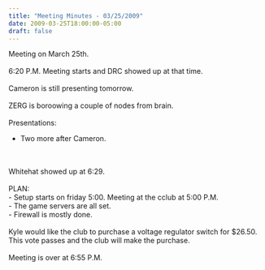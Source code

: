 ```yaml
---
title: "Meeting Minutes - 03/25/2009"
date: 2009-03-25T18:00:00-05:00
draft: false
---
```


Meeting on March 25th.<br />
<br />
6:20 P.M. Meeting starts and DRC showed up at that time.<br />
<br />
Cameron is still presenting tomorrow.<br />
<br />
ZERG is boroowing a couple of nodes from brain.<br />
<br />
Presentations:<br />
- Two more after Cameron.<br />
<br />
<br />
Whitehat showed up at 6:29.<br />
<br />
PLAN:<br />
- Setup starts on friday 5:00. Meeting at the cclub at 5:00 P.M.<br />
- The game servers are all set.<br />
- Firewall is mostly done.<br />
<br />
Kyle would like the club to purchase a voltage regulator switch for $26.50. This vote passes and the club will make the purchase.<br />
<br />
Meeting is over at 6:55 P.M.